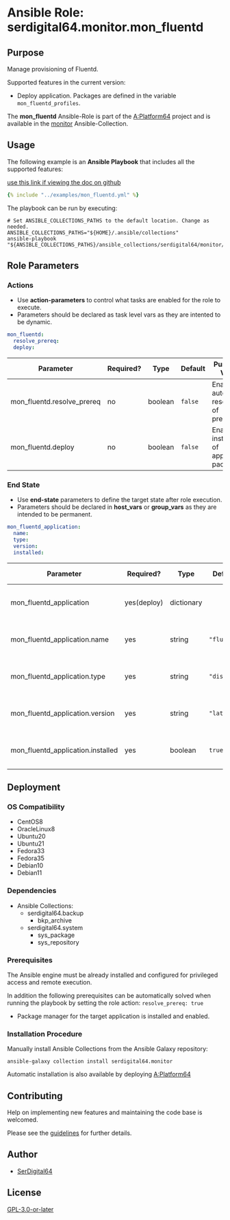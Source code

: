 # Ansible Role: serdigital64.monitor.mon_fluentd

## Purpose

Manage provisioning of Fluentd.

Supported features in the current version:

- Deploy application. Packages are defined in the variable `mon_fluentd_profiles`.

The **mon_fluentd** Ansible-Role is part of the [A:Platform64](https://github.com/serdigital64/aplatform64) project and is available in the [monitor](https://aplatform64.readthedocs.io/en/latest/collections/monitor) Ansible-Collection.

## Usage

The following example is an **Ansible Playbook** that includes all the supported features:

[use this link if viewing the doc on github](https://github.com/aplatform64/monitor/blob/main/playbooks/mon_fluentd.yml)

```yaml
{% include "../examples/mon_fluentd.yml" %}
```

The playbook can be run by executing:

```shell
# Set ANSIBLE_COLLECTIONS_PATHS to the default location. Change as needed.
ANSIBLE_COLLECTIONS_PATHS="${HOME}/.ansible/collections"
ansible-playbook "${ANSIBLE_COLLECTIONS_PATHS}/ansible_collections/serdigital64/monitor/playbooks/mon_fluentd.yml"
```

## Role Parameters

### Actions

- Use **action-parameters** to control what tasks are enabled for the role to execute.
- Parameters should be declared as task level vars as they are intented to be dynamic.

```yaml
mon_fluentd:
  resolve_prereq:
  deploy:
```

| Parameter                  | Required? | Type    | Default | Purpose / Value                             |
| -------------------------- | --------- | ------- | ------- | ------------------------------------------- |
| mon_fluentd.resolve_prereq | no        | boolean | `false` | Enable automatic resolution of prequisites  |
| mon_fluentd.deploy         | no        | boolean | `false` | Enable installation of application packages |

### End State

- Use **end-state** parameters to define the target state after role execution.
- Parameters should be declared in **host_vars** or **group_vars** as they are intended to be permanent.

```yaml
mon_fluentd_application:
  name:
  type:
  version:
  installed:
```

| Parameter                         | Required?   | Type       | Default     | Purpose / Value                    |
| --------------------------------- | ----------- | ---------- | ----------- | ---------------------------------- |
| mon_fluentd_application           | yes(deploy) | dictionary |             | Set application package end state  |
| mon_fluentd_application.name      | yes         | string     | `"fluentd"` | Select application package name    |
| mon_fluentd_application.type      | yes         | string     | `"distro"`  | Select application package type    |
| mon_fluentd_application.version   | yes         | string     | `"latest"`  | Select application package version |
| mon_fluentd_application.installed | yes         | boolean    | `true`      | Set application package end state  |

## Deployment

### OS Compatibility

- CentOS8
- OracleLinux8
- Ubuntu20
- Ubuntu21
- Fedora33
- Fedora35
- Debian10
- Debian11

### Dependencies

- Ansible Collections:
  - serdigital64.backup
    - bkp_archive
  - serdigital64.system
    - sys_package
    - sys_repository

### Prerequisites

The Ansible engine must be already installed and configured for privileged access and remote execution.

In addition the following prerequisites can be automatically solved when running the playbook by setting the role action: `resolve_prereq: true`

- Package manager for the target application is installed and enabled.

### Installation Procedure

Manually install Ansible Collections from the Ansible Galaxy repository:

```shell
ansible-galaxy collection install serdigital64.monitor
```

Automatic installation is also available by deploying [A:Platform64](https://aplatform64.readthedocs.io/en/latest/#deployment)

## Contributing

Help on implementing new features and maintaining the code base is welcomed.

Please see the [guidelines](https://aplatform64.readthedocs.io/en/latest/contributing/CONTRIBUTING) for further details.

## Author

- [SerDigital64](https://serdigital64.github.io/)

## License

[GPL-3.0-or-later](https://www.gnu.org/licenses/gpl-3.0.txt)
